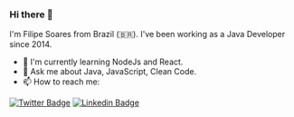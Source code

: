 ### Hi there 👋

I'm Filipe Soares from Brazil (🇧🇷). I've been working as a Java Developer since 2014. 
- 🌱 I'm currently learning NodeJs and React.
- 💬 Ask me about Java, JavaScript, Clean Code.
- 📫 How to reach me:

[![Twitter Badge](https://img.shields.io/badge/-Twitter-1ca0f1?style=flat-square&labelColor=1ca0f1&logo=twitter&logoColor=white&link=https://twitter.com/filipe_csoares)](https://twitter.com/filipe_csoares)
[![Linkedin Badge](https://img.shields.io/badge/-LinkedIn-blue?style=flat-square&logo=Linkedin&logoColor=white&link=https://www.linkedin.com/in/filipe-soares-897a2151)](https://www.linkedin.com/in/filipe-soares-897a2151)
<!--
**filipecsoares/filipecsoares** is a ✨ _special_ ✨ repository because its `README.md` (this file) appears on your GitHub profile.

Here are some ideas to get you started:

- 🔭 I’m currently working on ...
- 🌱 I’m currently learning ...
- 👯 I’m looking to collaborate on ...
- 🤔 I’m looking for help with ...
- 💬 Ask me about ...
- 📫 How to reach me: ...
- 😄 Pronouns: ...
- ⚡ Fun fact: ...
-->

